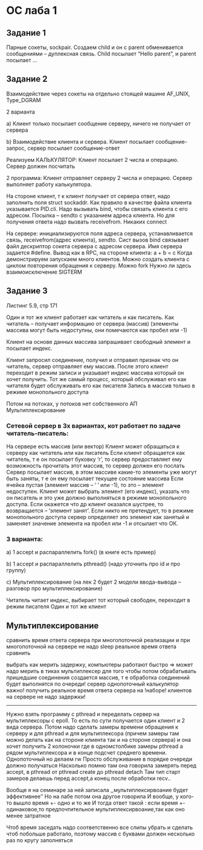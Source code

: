 # ОС лаба 1
## Задание 1
Парные сокеты, sockpair. Создаем child и он с parent обменивается сообщениями – дуплексная связь. Child посылает “Hello parent”, и parent посылает … 

## Задание 2
Взаимодействие через сокеты на отдельно стоящей машине AF_UNIX, Type_DGRAM

2 варианта

a)	Клиент только посылает сообщение серверу, ничего не получает от сервера

b)	Взаимодействие клиента и сервера. Клиент посылает сообщение-запрос, сервер посылает сообщение-ответ

Реализуем КАЛЬКУЛЯТОР: Клиент посылает 2 числа и операцию. Сервер должен посчитать

2 программа:
Клиент отправляет серверу 2 числа и операцию. Сервер выполняет работу калькулятора. 

На стороне клиент, т к клиент получает от сервера ответ, надо заполнить поля struct sockaddr. Как правило в качестве файла клиента указывается PID.cli. Надо вызывать bind, чтобы связать клиента с его адресом. Посылка – sendto с указанием адреса клиента. Но для получения ответа надо вызвать receivefrom. Никаких connect

На сервере: инициализируются поля адреса сервера, устанавливается связь, receivefrom(адрес клиента), sendto. Сист вызов bind связывает файл дескриптор сокета сервера с адресом сервера. Имя сервера задается #define. Вывод как в RPC, на стороне клиента: a + b = c
Когда демонстрируем запускаем много клиентов. Можно создать клиента с циклом повторения обращения к серверу. Можно fork
Нужно ли здесь взаимоисключение 
SIGTERM 

## Задание 3
Листинг 5.9, стр 171

Один и тот же клиент работает как читатель и как писатель. 
Как читатель – получает информацию от сервера (массив)
(элементы массива могут быть недоступны, они помечаются как пробел или -1)

Клиент на основе данных массива запрашивает свободный элемент и посылает индекс.

Клиент запросил соединение, получил и отправил признак что он читатель, сервер отправляет ему массив.
После этого клиент переходит в режим записи и указывает индекс массива который он хочет получить.
Тот же самый процесс, который обслуживал его как читателя будет обслуживать его как писателя
Запись в массив только в режиме монопольного доступа

Потом на потоках, у потоков нет собственного АП
Мультиплексирование



### Сетевой сервер в 3х вариантах, кот работает по задаче читатель-писатель:
На сервере есть массив (или вектор)
Клиент может обращаться к серверу как читатель или как писатель
Если клиент обращается как читатель, т е он посылает буковку ‘r’, то сервер предоставляет ему возможность прочитать этот массив, то сервер должен его послать 
Сервер посылает массив, в этом массиве какие-то элементы уже могут быть заняты, т е он ему посылает текущее состояние массива 
Если ячейка пустая (элемент массив – ‘ ’ или -1), то это – элемент недоступен.
Клиент может выбрать элемент (его индекс), указать что он писатель и  это уже должно выполняться в режиме монопольного доступа. Если окажется что др клиент оказался шустрее, то возвращается – ‘элемент занят’. Если никто не претендует, то в режиме монопольного доступа сервер определяет это элемент как занятый и заменяет значение элемента на пробел или -1 и отсылает что ОК.
### 3 варианта:
a)	1 accept и распараллелить fork() (в книге есть пример)

b)	1 accept и распараллелить pthread() (надо уточнить про id и про группу)

c)	Мультиплексирование (на лек 2 будет 2 модели ввода-вывода – разговор про мультиплексирование)

Читатель читает индекс, выбирает тот который свободен, переходит в режим писателя
Один и тот же клиент

## Мультиплексирование
сравнить время ответа сервера при многопоточной реализации и при многопоточной
на сервере не надо sleep
реальное время ответа
сравнить

выбрать как мерить задержку, компьютеры работают быстро => может надо мерить в тиках
мультиплексер для того чтобы потом обрабатывать пришедшие соединения создается массив, т е обработка соединений будет выполнятся по очереди!
сервер однопоточный
калькулятор
важно! получить реальное время ответа сервера на !наборе! клиентов
на сервере не надо задержки!

-----------
Нужно взять программу с pthread и переделать сервер на мультиплексоры с epoll. То есть по сути получается один клиент и 2 вида сервера. 
Потом надо сделать замеры времени обращения к серверу и для pthread и для мультиплексора (причем замеры там можно делать как на стороне клиента так и на стороне сервера) и 
она хочет получить 2 колоночки где в одномстолбике замеры pthread а рядом мультиплексора и в конце подсчет среднего времени. 
Однопоточный но делаем rw
Просто обслуживание в порядке очереди должно получаться
Насколько помню там она говорила замерять перед accept, в pthread от pthread create до pthread detach
Там тип старт замеров делаешь перед accept,а конец после обработки recv..

Вообще я на семинаре за ней записала ,,мультиплексирвоание будет эффективнее’’
Но на лабе потом она другое говорила
И вообще, у кого-то вышло время +- одно и то же
И тогда ответ такой : если время +- одинаковое,то предпочтительное мультиплексирвоание,так как оно менее затратное

Чтоб время заседать надо соответственно все слипы убрать и сделать чтоб побольше работало, поэтому массив с буквами должен несколько раз по кругу заполняться

